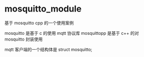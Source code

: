 # mosquitto_module

基于 mosquitto cpp 的一个使用案例

mosquitto 是基于 c 的使用 mqtt 协议库
mosquittopp 是基于 c++ 的对 mosquitto 封装使用

mqtt 客户端的一个结构体是
struct mosquitto;